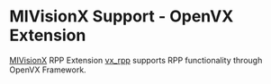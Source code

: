 # MIVisionX Support - OpenVX Extension

[MIVisionX](https://github.com/ROCm/MIVisionX) RPP Extension [vx_rpp](https://github.com/ROCm/MIVisionX/tree/master/amd_openvx_extensions/amd_rpp#amd-rpp-extension) supports RPP functionality through OpenVX Framework.
